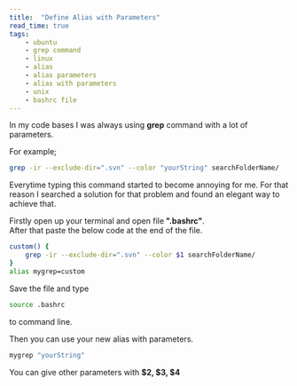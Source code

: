```yaml
---
title:  "Define Alias with Parameters"
read_time: true
tags:
    - ubuntu
    - grep command
    - linux
    - alias
    - alias parameters
    - alias with parameters
    - unix
    - bashrc file
---
```


In my code bases I was always using <b>grep</b> command with a lot of parameters.

For example;
```bash
grep -ir --exclude-dir=".svn" --color "yourString" searchFolderName/
```
Everytime typing this command started to become annoying for me. 
For that reason I searched a solution for that problem and found an elegant way to achieve that.

Firstly open up your terminal and open file<b> ".bashrc"</b>.  
After that paste the below code at the end of the file.
```bash
custom() {
    grep -ir --exclude-dir=".svn" --color $1 searchFolderName/
}
alias mygrep=custom
``` 

Save the file and type
```bash
source .bashrc
``` 
to command line.

Then you can use your new alias with parameters. 

```bash
mygrep "yourString"
``` 

You can give other parameters with <b>$2, $3, $4</b>
